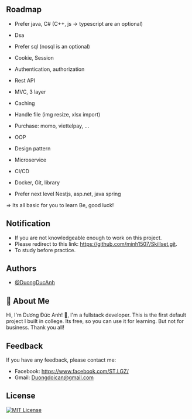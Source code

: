 ## Roadmap

- Prefer java, C# (C++, js -> typescript are an optional)

- Dsa

- Prefer sql (nosql is an optional)

- Cookie, Session

- Authentication, authorization

- Rest API

- MVC, 3 layer

- Caching

- Handle file (img resize, xlsx import)

- Purchase: momo, viettelpay, ...

- OOP

- Design pattern

- Microservice

- CI/CD

- Docker, Git, library

- Prefer next level Nestjs, asp.net, java spring

=> Its all basic for you to learn Be, good luck!

## Notification

- If you are not knowledgeable enough to work on this project. 
- Please redirect to this link: https://github.com/minh1507/Skillset.git. 
- To study before practice.

## Authors

- [@DuongDucAnh](https://github.com/minh1507)

## 🚀 About Me

Hi, I'm Dương Đức Anh! 👋, I'm a fullstack developer. This is the first default project I built in college. Its free, so you can use it for learning. But not for business. Thank you all!

## Feedback

If you have any feedback, please contact me:
- Facebook: https://www.facebook.com/ST.LGZ/
- Gmail: Duongdoican@gmail.com

## License

[![MIT License](https://img.shields.io/badge/License-MIT-green.svg)](https://choosealicense.com/licenses/mit/)
